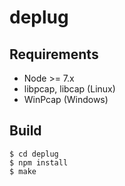 # deplug

## Requirements

- Node >= 7.x
- libpcap, libcap (Linux)
- WinPcap (Windows)

## Build

```
$ cd deplug
$ npm install
$ make
```
